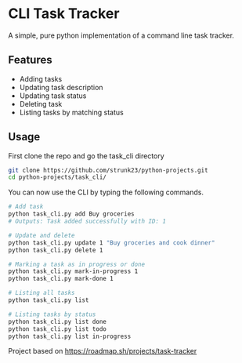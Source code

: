 # CLI Task Tracker

A simple, pure python implementation of a command line task tracker. 

## Features
- Adding tasks
- Updating task description
- Updating task status
- Deleting task
- Listing tasks by matching status

## Usage

First clone the repo and go the task_cli directory

```bash
git clone https://github.com/strunk23/python-projects.git
cd python-projects/task_cli/
```

You can now use the CLI by typing the following commands. 

```bash
# Add task
python task_cli.py add Buy groceries
# Outputs: Task added successfully with ID: 1

# Update and delete
python task_cli.py update 1 "Buy groceries and cook dinner"
python task_cli.py delete 1

# Marking a task as in progress or done
python task_cli.py mark-in-progress 1
python task_cli.py mark-done 1

# Listing all tasks
python task_cli.py list

# Listing tasks by status
python task_cli.py list done
python task_cli.py list todo
python task_cli.py list in-progress
```


Project based on https://roadmap.sh/projects/task-tracker
